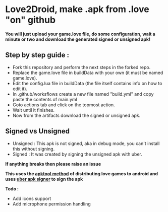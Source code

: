 # Love2Droid, make .apk from .love "on" github

**You will just upload your game.love file, do some configuration, wait a minute or two and download the generated signed or unsigned apk!**

## Step by step guide :
* Fork this repository and perform the next steps in the forked repo.
* Replace the game.love file in buildData with your own (it must be named game.love).
* Edit the config.lua file in buildData (the file itself contains info on how to edit it).
* In .github/worksflows create a new file named "build.yml" and copy paste the contents of main.yml
* Goto actions tab and click on the topmost action.
* Wait until it finishes.
* Now from the artifacts download the signed or unsigned apk.

## Signed vs Unsigned
* Unsigned : This apk is not signed, aka in debug mode, you can't install this without signing.
* Signed : It was created by signing the unsigned apk with uber.

**If anything breaks then please raise an issue**

**This uses the [apktool method](https://love2d.org/wiki/Game_Distribution/APKTool) of distributing love games to android and uses [uber apk signer](https://github.com/patrickfav/uber-apk-signer) to sign the apk**


**Todo :**
* Add icons support
* Add microphone permission handling
